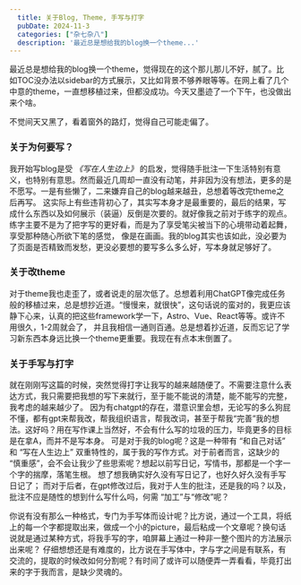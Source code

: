 ```yaml
---
  title: 关于Blog, Theme, 手写与打字
  pubDate: 2024-11-3
  categories: ["杂七杂八"]
  description: '最近总是想给我的blog换一个theme...'
---
```

最近总是想给我的blog换一个theme，觉得现在的这个那儿那儿不好，腻了。比如TOC没办法以sidebar的方式展示，又比如背景不够养眼等等。在网上看了几个中意的theme，一直想移植过来，但都没成功。今天又墨迹了一个下午，也没做出来个啥。

不觉间天又黑了，看着窗外的路灯，觉得自己可能走偏了。

### 关于为何要写？

我开始写blog是受 <i>《写在人生边上》</i> 的启发，觉得随手批注一下生活特别有意义，也特别有意思。然而最近几周却一直没有动笔，并非因为没有想法，更多的是不愿写。一是有些懒了，二来嫌弃自己的blog越来越丑，总想着等改完theme之后再写。
这实际上有些违背初心了，其实写本身才是最重要的，最后的结果，写成什么东西以及如何展示（装逼）反倒是次要的。就好像我之前对于练字的观点。练字主要不是为了把字写的更好看，而是为了享受笔尖被当下的心境带动着起舞，享受那种随心所欲下笔的感觉，
像是在画画。我的blog其实也该如此，没必要为了页面是否精致而发愁，更没必要想的要写多么多么好，写本身就足够好了。

### 关于改theme
对于theme我也走歪了，或者说走的层次低了。总想着利用ChatGPT像完成任务般的移植过来，总是想抄近道。“慢慢来，就很快”，这句话说的蛮对的，我更应该静下心来，认真的把这些framework学一下，Astro、Vue、React等等。或许不用很久，1-2周就会了，
并且我相信一通则百通。总是想着抄近道，反而忘记了学习新东西本身远比换一个theme更重要。我现在有点本末倒置了。

### 关于手写与打字
就在刚刚写这篇的时候，突然觉得打字让我写的越来越随便了。不需要注意什么表达方式，我只需要把我想的写下来就行，至于能不能说的清楚，能不能写的完整，我考虑的越来越少了。
因为有chatgpt的存在，潜意识里会想，无论写的多么狗屁不懂，都有gpt来帮我改，帮我组织语言，帮我改词，甚至于帮我“完善”我的想法。这好吗？用在写作课上当然好，不会有什么写的垃圾的压力，毕竟更多的目标是在拿A，而并不是写本身。
可是对于我的blog呢？这是一种带有 “和自己对话” 和 “写在人生边上” 双重特性的，属于我的写作方式。对于前者而言，这缺少的 “慎重感”，会不会让我少了些思索呢？想起以前写日记，写情书，那都是一个字一个字的揣摩，落笔生根。
想了想我确实好久没有写日记了，也好久好久没有手写日记了； 而对于后者，在gpt修改过后，我对于人生的批注，还是我的吗？以及，批注不应是随性的想到什么写什么吗，何需 “加工”与“修改”呢？

你说有没有那么一种格式，专门为手写体而设计呢？比方说，通过一个工具，将纸上的每一个字都提取出来，做成一个小的picture，最后粘成一个文章呢？换句话说就是通过某种方式，将我手写的字，咱屏幕上通过一种非一整个图片的方法展示出来呢？
仔细想想还是有难度的，比方说在手写体中，字与字之间是有联系，有交流的，提取的时候改如何分割呢？有时间了或许可以随便弄一弄看看，毕竟打出来的字于我而言，是缺少灵魂的。
